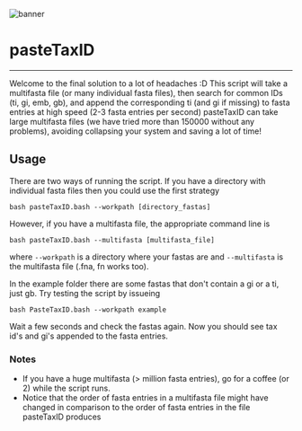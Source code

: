![banner](https://raw.githubusercontent.com/microgenomics/tutorials/master/img/microgenomics.png)
# pasteTaxID
-------------------------
Welcome to the final solution to a lot of headaches :D
This script will take a multifasta file (or many individual fasta files), then search for common IDs (ti, gi, emb, gb), and append the corresponding ti (and gi if missing) to fasta entries at high speed (2-3 fasta entries per second)
pasteTaxID can take large multifasta files (we have tried more than 150000 without any problems), avoiding collapsing your system and saving a lot of time!

## Usage
There are two ways of running the script. If you have a directory with individual fasta files then you could use the first strategy

    bash pasteTaxID.bash --workpath [directory_fastas]

However, if you have a multifasta file, the appropriate command line is

    bash pasteTaxID.bash --multifasta [multifasta_file]

where `--workpath` is a directory where your fastas are and `--multifasta` is the multifasta file (.fna, fn works too). 

In the example folder there are some fastas that don't contain a gi or a ti, just gb. Try testing the script by issueing

	bash PasteTaxID.bash --workpath example

Wait a few seconds and check the fastas again. Now  you should see tax id's and gi's appended to the fasta entries.

### Notes
* If you have a huge multifasta (> million fasta entries), go for a coffee (or 2) while the script runs.
* Notice that the order of fasta entries in a multifasta file might have changed in comparison to the order of fasta entries in the file pasteTaxID produces

